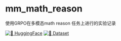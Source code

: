 # mm_math_reason
使用GRPO在多模态math reason 任务上进行的实验记录

[![🤗 HuggingFace](https://img.shields.io/badge/%F0%9F%A4%97%20HuggingFace-blue)](https://huggingface.co/TencentBAC/TBAC-VLR1-3B-preview)
[![🤗 Dataset](https://img.shields.io/badge/%F0%9F%A4%97%20Dataset-Benchmark-blue)](https://huggingface.co/datasets/oulinyu/mm_math_benchmark)
